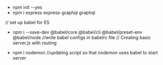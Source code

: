 - npm init --yes
- npm i express express-graphql graphql

// set up babel for ES

- npm i --save-dev @babel/core @babel/cli @babel/preset-env @babel/node
//write babel configs in  babelrc file
// Creating basic server.js with routing

- npm i nodemon
//updating script so that nodemon uses babel to start server

